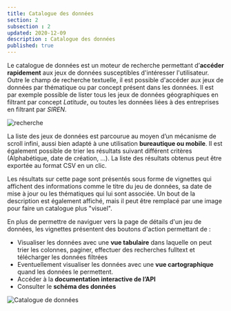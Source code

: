 ```yaml
---
title: Catalogue des données
section: 2
subsection : 2
updated: 2020-12-09
description : Catalogue des données
published: true
---
```


Le catalogue de données est un moteur de recherche permettant d’**accéder rapidement** aux jeux de données susceptibles d'intéresser l'utilisateur. Outre le champ de recherche textuelle, il est possible d'accéder aux jeux de données par thématique ou par concept présent dans les données. Il est par exemple possible de lister tous les jeux de données géographiques en filtrant par concept *Latitude*, ou toutes les données liées à des entreprises en filtrant par *SIREN*.

![recherche](./images/functional-presentation/search.jpg)

La liste des jeux de données est parcourue au moyen d’un mécanisme de scroll infini, aussi bien adapté à une utilisation **bureautique ou mobile**. Il est également possible de trier les résultats suivant différent critères (Alphabétique, date de création, ...). La liste des résultats obtenus peut être exportée au format CSV en un clic.

Les résultats sur cette page sont présentés sous forme de vignettes qui affichent des informations comme le titre du jeu de données, sa date de mise à jour ou les thématiques qui lui sont associée. Un bout de la description est également affiché, mais il peut être remplacé par une image pour faire un catalogue plus "visuel".

En plus de permettre de naviguer vers la page de détails d'un jeu de données, les vignettes présentent des boutons d'action permettant de :
* Visualiser les données avec une **vue tabulaire** dans laquelle on peut trier les colonnes, paginer, effectuer des recherches fulltext et télécharger les données filtrées
* Eventuellement visualiser les données avec une **vue cartographique** quand les données le permettent.
* Accéder à la **documentation interactive de l’API**
* Consulter le **schéma des données**
<p></p>

![Catalogue de données](./images/functional-presentation/home-dataset.jpg)
